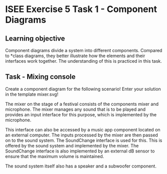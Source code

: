 # ISEE Exercise 5 Task 1 - Component Diagrams

## Learning objective

Component diagrams divide a system into different components. Compared to *class diagrams, they better illustrate how the elements and their interfaces work together. The understanding of this is practiced in this task.

## Task - Mixing console

Create a component diagram for the following scenario! Enter your solution in the template mixer.svg!

The mixer on the stage of a festival consists of the components mixer and microphone. The mixer manages any sound that is to be played and provides an input interface for this purpose, which is implemented by the microphone.

This interface can also be accessed by a music app component located on an external computer. The inputs processed by the mixer are then passed on to the sound system. The SoundChange interface is used for this. This is offered by the sound system and implemented by the mixer. The SoundChange interface is also implemented by an external dB sensor to ensure that the maximum volume is maintained.

The sound system itself also has a speaker and a subwoofer component.

